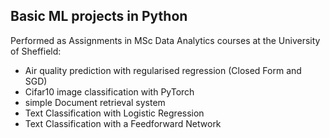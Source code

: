 ## Basic ML projects in Python

Performed as Assignments in MSc Data Analytics courses at the University of Sheffield:
- Air quality prediction with regularised regression (Closed Form and SGD)
- Cifar10 image classification with PyTorch
- simple Document retrieval system
- Text Classification with Logistic Regression
- Text Classification with a Feedforward Network
